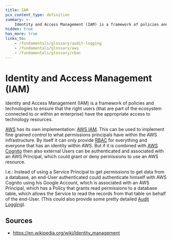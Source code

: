 ```yaml
---
title: IAM
pcx_content_type: definition
summary: >-
    Identity and Access Management (IAM) is a framework of policies and technologies to ensure that the right users (that are part of the ecosystem connected to or within an enterprise) have the appropriate access to technology resources.
hidden: true
has_more: true
links_to:
    - /fundamentals/glossary/audit-logging
    - /fundamentals/glossary/aws
    - /fundamentals/glossary/rbac
---
```


# Identity and Access Management (IAM)

Identity and Access Management (IAM) is a framework of policies and technologies to ensure that the right users (that are part of the ecosystem connected to or within an enterprise) have the appropriate access to technology resources.

[AWS](/fundamentals/glossary/aws) has its own implementation: [AWS IAM](/fundamentals/glossary/aws/#iam). This can be used to implement fine grained control to what permissions principals have within the AWS infrastructure. By itself it can only provide [RBAC](/fundamentals/glossary/rbac) for everything and everyone that has an identity within AWS. But if it is combined with [AWS Cognito](/fundamentals/glossary/aws/#cognito) then also external Users can be authenticated and associated with an AWS Principal, which could grant or deny permissions to use an AWS resource.

I.e.: Instead of using a Service Principal to get permissions to get data from a database, an end-User authenticated could authenticate himself with AWS Cognito using his Google Account, which is associated with an AWS Principal, which has a Policy that grants read permissions to a database table, which allows the Service to read the records from that table on behalf of the end-User. (This could also provide some pretty detailed [Audit Logging](/fundamentals/glossary/audit-logging)).

## Sources

-   https://en.wikipedia.org/wiki/Identity_management
